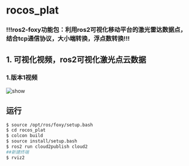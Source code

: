 # rocos_plat
### !!!ros2-foxy功能包：利用ros2可视化移动平台的激光雷达数据点，结合tcp通信协议，大小端转换，浮点数转换!!!

## 1. 可视化视频，ros2可视化激光点云数据
### 1.版本1视频
<img src="https://github.com/cheng9911/rocos_plat/blob/main/images/1.gif" alt="show" />

## 运行

```bash
$ source /opt/ros/foxy/setup.bash
$ cd rocos_plat
$ colcon build
$ source install/setup.bash
$ ros2 run cloud2publish cloud2 
##新建终端
$ rviz2
```
